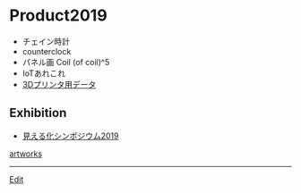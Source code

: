 # Product2019


* チェイン時計
* counterclock
* パネル画 Coil (of coil)^5
* IoTあれこれ
* [3Dプリンタ用データ](3Dプリンタ用データ.md)

## Exhibition


* [見える化シンポジウム2019](見える化シンポジウム2019.md)

[artworks](artworks.md)





----
[Edit](https://github.com/vitroid/vitroid.github.io/edit/master/MD/Product2019.md)
